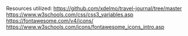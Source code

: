 Resources utilized: 
https://github.com/xdelmo/travel-journal/tree/master
https://www.w3schools.com/css/css3_variables.asp
https://fontawesome.com/v4/icons/
https://www.w3schools.com/icons/fontawesome_icons_intro.asp

